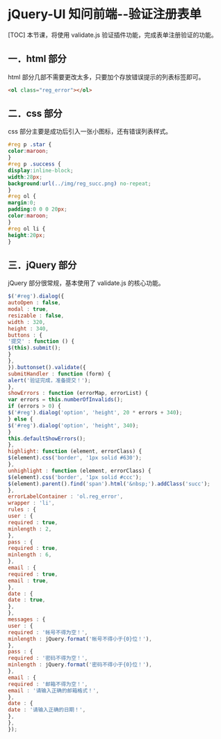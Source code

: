 # jQuery-UI 知问前端--验证注册表单
[TOC]
本节课，将使用 validate.js 验证插件功能，完成表单注册验证的功能。

## 一．html 部分
html 部分几部不需要更改太多，只要加个存放错误提示的列表标签即可。
```html
<ol class="reg_error"></ol>
```

## 二．css 部分
css 部分主要是成功后引入一张小图标，还有错误列表样式。
```css
#reg p .star {
color:maroon;
}
#reg p .success {
display:inline-block;
width:28px;
background:url(../img/reg_succ.png) no-repeat;
}
#reg ol {
margin:0;
padding:0 0 0 20px;
color:maroon;
}
#reg ol li {
height:20px;
}
```

## 三．jQuery 部分
jQuery 部分很常规，基本使用了 validate.js 的核心功能。
```javascript
$('#reg').dialog({
autoOpen : false,
modal : true,
resizable : false,
width : 320,
height : 340,
buttons : {
'提交' : function () {
$(this).submit();
}
},
}).buttonset().validate({
submitHandler : function (form) {
alert('验证完成，准备提交！');
},
showErrors : function (errorMap, errorList) {
var errors = this.numberOfInvalids();
if (errors > 0) {
$('#reg').dialog('option', 'height', 20 * errors + 340);
} else {
$('#reg').dialog('option', 'height', 340);
}
this.defaultShowErrors();
},
highlight: function (element, errorClass) {
$(element).css('border', '1px solid #630');
},
unhighlight : function (element, errorClass) {
$(element).css('border', '1px solid #ccc');
$(element).parent().find('span').html('&nbsp;').addClass('succ');
},
errorLabelContainer : 'ol.reg_error',
wrapper : 'li',
rules : {
user : {
required : true,
minlength : 2,
},
pass : {
required : true,
minlength : 6,
},
email : {
required : true,
email : true,
},
date : {
date : true,
},
},
messages : {
user : {
required : '帐号不得为空！',
minlength : jQuery.format('帐号不得小于{0}位！'),
},
pass : {
required : '密码不得为空！',
minlength : jQuery.format('密码不得小于{0}位！'),
},
email : {
required : '邮箱不得为空！',
email : '请输入正确的邮箱格式！',
},
date : {
date : '请输入正确的日期！',
},
},
});
```